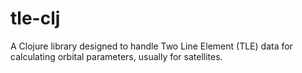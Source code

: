 # tle-clj

A Clojure library designed to handle Two Line Element (TLE) data for calculating orbital parameters, usually for satellites.
